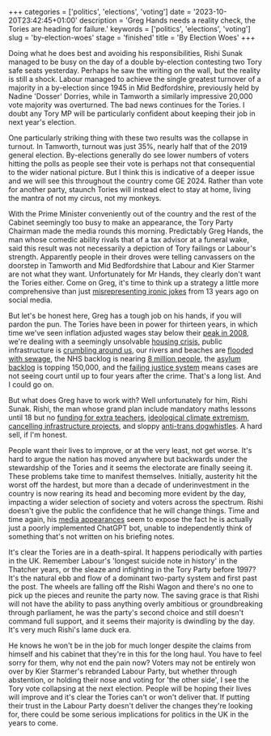 +++
categories = ['politics', 'elections', 'voting']
date = '2023-10-20T23:42:45+01:00'
description = 'Greg Hands needs a reality check, the Tories are heading for failure.'
keywords = ['politics', 'elections', 'voting']
slug = 'by-election-woes'
stage = 'finished'
title = 'By Election Woes'
+++

Doing what he does best and avoiding his responsibilities, Rishi Sunak managed to be busy on the day of a double by-election contesting two Tory safe seats yesterday. Perhaps he saw the writing on the wall, but the reality is still a shock. Labour managed to achieve the single greatest turnover of a majority in a by-election since 1945 in Mid Bedfordshire, previously held by Nadine 'Dosser' Dorries, while in Tamworth a similarly impressive 20,000 vote majority was overturned. The bad news continues for the Tories. I doubt any Tory MP will be particularly confident about keeping their job in next year's election.

One particularly striking thing with these two results was the collapse in turnout. In Tamworth, turnout was just 35%, nearly half that of the 2019 general election. By-elections generally do see lower numbers of voters hitting the polls as people see their vote is perhaps not that consequential to the wider national picture. But I think this is indicative of a deeper issue and we will see this throughout the country come GE 2024. Rather than vote for another party, staunch Tories will instead elect to stay at home, living the mantra of not my circus, not my monkeys.

With the Prime Minister conveniently out of the country and the rest of the Cabinet seemingly too busy to make an appearance, the Tory Party Chairman made the media rounds this morning. Predictably Greg Hands, the man whose comedic ability rivals that of a tax advisor at a funeral wake, said this result was not necessarily a depiction of Tory failings or Labour's strength. Apparently people in their droves were telling canvassers on the doorstep in Tamworth and Mid Bedfordshire that Labour and Kier Starmer are not what they want. Unfortunately for Mr Hands, they clearly don't want the Tories either. Come on Greg, it's time to think up a strategy a little more comprehensive than just [misrepresenting ironic jokes](https://twitter.com/CounterGreg) from 13 years ago on social media.

But let's be honest here, Greg has a tough job on his hands, if you will pardon the pun. The Tories have been in power for thirteen years, in which time we've seen inflation adjusted wages stay below their [peak in 2008](https://www.theguardian.com/money/2023/oct/17/uk-pay-rises-inflation-living-costs), we're dealing with a seemingly unsolvable [housing crisis](https://www.newstatesman.com/tag/housing-crisis), public infrastructure is [crumbling around us](https://www.bbc.com/news/education-66669239), our rivers and beaches are [flooded with sewage](https://www.bbc.co.uk/news/explainers-62631320), the NHS backlog is nearing [8 million people](https://www.bma.org.uk/advice-and-support/nhs-delivery-and-workforce/pressures/nhs-backlog-data-analysis), the [asylum backlog](https://migrationobservatory.ox.ac.uk/resources/briefings/the-uks-asylum-backlog/) is topping 150,000, and the [failing justice system](https://www.bbc.co.uk/news/uk-56092372) means cases are not seeing court until up to four years after the crime. That's a long list. And I could go on.

But what does Greg have to work with? Well unfortunately for him, Rishi Sunak. Rishi, the man whose grand plan include mandatory maths lessons until 18 but no [funding for extra teachers](https://www.theguardian.com/education/2023/jan/04/multiplication-of-teachers-and-funds-needed-for-sunak-post-16-maths-policy), [ideological climate extremism](https://www.ucl.ac.uk/political-science/news/2023/oct/rishi-sunak-introducing-polarised-climate-politics-us-canada-and-australia-uk), [cancelling infrastructure projects](https://www.reuters.com/world/uk/uk-pm-sunak-confirms-cancellation-hs2-northern-leg-2023-10-04/), and sloppy [anti-trans dogwhistles](https://www.independent.co.uk/tv/news/rishi-sunak-man-is-a-man-speech-transgender-b2424372.html). A hard sell, if I'm honest.

People want their lives to improve, or at the very least, not get worse. It's hard to argue the nation has moved anywhere but backwards under the stewardship of the Tories and it seems the electorate are finally seeing it. These problems take time to manifest themselves. Initially, austerity hit the worst off the hardest, but more than a decade of underinvestment in the country is now rearing its head and becoming more evident by the day, impacting a wider selection of society and voters across the spectrum. Rishi doesn't give the public the confidence that he will change things. Time and time again, his [media appearances](https://youtube.com/watch?v=9I6KN0jIrdQ&feature=youtu.be) seem to expose the fact he is actually just a poorly implemented ChatGPT bot, unable to independently think of something that's not written on his briefing notes.

It's clear the Tories are in a death-spiral. It happens periodically with parties in the UK. Remember Labour's 'longest suicide note in history' in the Thatcher years, or the sleaze and infighting in the Tory Party before 1997? It's the natural ebb and flow of a dominant two-party system and first past the post. The wheels are falling off the Rishi Wagon and there's no one to pick up the pieces and reunite the party now. The saving grace is that Rishi will not have the ability to pass anything overly ambitious or groundbreaking through parliament, he was the party's second choice and still doesn't command full support, and it seems their majority is dwindling by the day. It's very much Rishi's lame duck era.

He knows he won't be in the job for much longer despite the claims from himself and his cabinet that they're in this for the long haul. You have to feel sorry for them, why not end the pain now? Voters may not be entirely won over by Kier Starmer's rebranded Labour Party, but whether through abstention, or holding their nose and voting for 'the other side', I see the Tory vote collapsing at the next election. People will be hoping their lives will improve and it's clear the Tories can't or won't deliver that. If putting their trust in the Labour Party doesn't deliver the changes they're looking for, there could be some serious implications for politics in the UK in the years to come.